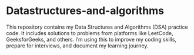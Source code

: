 # Datastructures-and-algorithms
This repository contains my Data Structures and Algorithms (DSA) practice code. It includes solutions to problems from platforms like LeetCode, GeeksforGeeks, and others. I’m using this to improve my coding skills, prepare for interviews, and document my learning journey.
